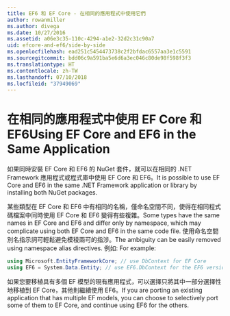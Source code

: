 ```yaml
---
title: EF6 和 EF Core - 在相同的應用程式中使用它們
author: rowanmiller
ms.author: divega
ms.date: 10/27/2016
ms.assetid: a06e3c35-110c-4294-a1e2-32d2c31c90a7
uid: efcore-and-ef6/side-by-side
ms.openlocfilehash: ead251c5454473738c2f2bfdac6557aa3e1c5591
ms.sourcegitcommit: bdd06c9a591ba5e6d6a3ec046c80de98f598f3f3
ms.translationtype: HT
ms.contentlocale: zh-TW
ms.lasthandoff: 07/10/2018
ms.locfileid: "37949069"
---
```

# <a name="using-ef-core-and-ef6-in-the-same-application"></a><span data-ttu-id="d9f1b-102">在相同的應用程式中使用 EF Core 和 EF6</span><span class="sxs-lookup"><span data-stu-id="d9f1b-102">Using EF Core and EF6 in the Same Application</span></span>

<span data-ttu-id="d9f1b-103">如果同時安裝 EF Core 和 EF6 的 NuGet 套件，就可以在相同的 .NET Framework 應用程式或程式庫中使用 EF Core 和 EF6。</span><span class="sxs-lookup"><span data-stu-id="d9f1b-103">It is possible to use EF Core and EF6 in the same .NET Framework application or library by installing both NuGet packages.</span></span>

<span data-ttu-id="d9f1b-104">某些類型在 EF Core 和 EF6 中有相同的名稱，僅命名空間不同，使得在相同程式碼檔案中同時使用 EF Core 和 EF6 變得有些複雜。</span><span class="sxs-lookup"><span data-stu-id="d9f1b-104">Some types have the same names in EF Core and EF6 and differ only by namespace, which may complicate using both EF Core and EF6 in the same code file.</span></span> <span data-ttu-id="d9f1b-105">使用命名空間別名指示詞可輕鬆避免模稜兩可的指涉。</span><span class="sxs-lookup"><span data-stu-id="d9f1b-105">The ambiguity can be easily removed using namespace alias directives.</span></span> <span data-ttu-id="d9f1b-106">例如: </span><span class="sxs-lookup"><span data-stu-id="d9f1b-106">For example:</span></span>

``` csharp
using Microsoft.EntityFrameworkCore; // use DbContext for EF Core
using EF6 = System.Data.Entity; // use EF6.DbContext for the EF6 version
```

<span data-ttu-id="d9f1b-107">如果您要移植具有多個 EF 模型的現有應用程式，可以選擇只將其中一部分選擇性地移植到 EF Core，其他則繼續使用 EF6。</span><span class="sxs-lookup"><span data-stu-id="d9f1b-107">If you are porting an existing application that has multiple EF models, you can choose to selectively port some of them to EF Core, and continue using EF6 for the others.</span></span>

